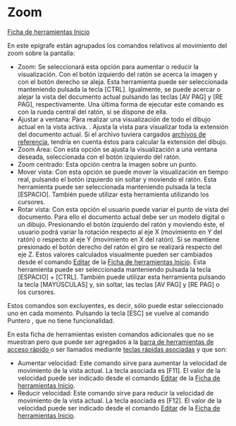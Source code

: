 # Zoom

[Ficha de herramientas Inicio](./)

En este epígrafe están agrupados los comandos relativos al movimiento del zoom sobre la pantalla:

* Zoom: Se seleccionará esta opción para aumentar o reducir la visualización. Con el botón izquierdo del ratón se acerca la imagen y con el botón derecho se aleja. Esta herramienta puede ser seleccionada manteniendo pulsada la tecla \[CTRL\]. Igualmente, se puede acercar o alejar la vista del documento actual pulsando las teclas \[AV PAG\] y \[RE PAG\], respectivamente. Una última forma de ejecutar este comando es con la rueda central del ratón, si se dispone de ella.
* Ajustar a ventana: Para realizar una visualización de todo el dibujo actual en la vista activa. . Ajusta la vista para visualizar toda la extensión del documento actual. Si el archivo tuviera cargados [archivos de referencia](../../operaciones-con-archivos/abrir-archivos-de-referencia.md), tendría en cuenta éstos para calcular la extensión del dibujo.
* Zoom Área: Con esta opción se ajusta la visualización a una ventana deseada, seleccionada con el botón izquierdo del ratón.
* Zoom centrado: Esta opción centra la imagen sobre un punto.
* Mover vista: Con esta opción se puede mover la visualización en tiempo real, pulsando el botón izquierdo sin soltar y moviendo el ratón. Esta herramienta puede ser seleccionada manteniendo pulsada la tecla \[ESPACIO\]. También puede utilizar esta herramienta utilizando los cursores.
* Rotar vista: Con esta opción el usuario puede variar el punto de vista del documento. Para ello el documento actual debe ser un modelo digital o un dibujo. Presionando el botón izquierdo del ratón y moviendo éste, el usuario podrá variar la rotación respecto al eje X \(movimiento en Y del ratón\) o respecto al eje Y \(movimiento en X del ratón\). Si se mantiene presionado el botón derecho del ratón el giro se realizará respecto del eje Z. Estos valores calculados visualmente pueden ser cambiados desde el comando [Editar](../../herramientas-de-visualizacion/parametros-de-perspectiva.md) de la [Ficha de herramientas Inicio](./). Esta herramienta puede ser seleccionada manteniendo pulsada la tecla \[ESPACIO\] + \[CTRL\]. También puede utilizar esta herramienta pulsando la tecla \[MAYÚSCULAS\] y, sin soltar, las teclas \[AV PAG\] y \[RE PAG\] o los cursores.

Estos comandos son excluyentes, es decir, sólo puede estar seleccionado uno en cada momento. Pulsando la tecla \[ESC\] se vuelve al comando Puntero , que no tiene funcionalidad.

En esta ficha de herramientas existen comandos adicionales que no se muestran pero que puede ser agregados a la [barra de herramientas de acceso rápido ](../../cinta-de-herramientas/barra-de-herramientas-de-acceso-rapido.md)o ser llamados mediante [teclas rápidas asociadas](../../introduccion/teclas-rapidas.md) y que son:

* Aumentar velocidad: Este comando sirve para aumentar la velocidad de movimiento de la vista actual. La tecla asociada es \[F11\]. El valor de la velocidad puede ser indicado desde el comando [Editar](../../herramientas-de-visualizacion/parametros-de-perspectiva.md) de la [Ficha de herramientas Inicio](./).
* Reducir velocidad: Este comando sirve para reducir la velocidad de movimiento de la vista actual. La tecla asociada es \[F12\]. El valor de la velocidad puede ser indicado desde el comando [Editar](../../herramientas-de-visualizacion/parametros-de-perspectiva.md) de la [Ficha de herramientas Inicio](./).

